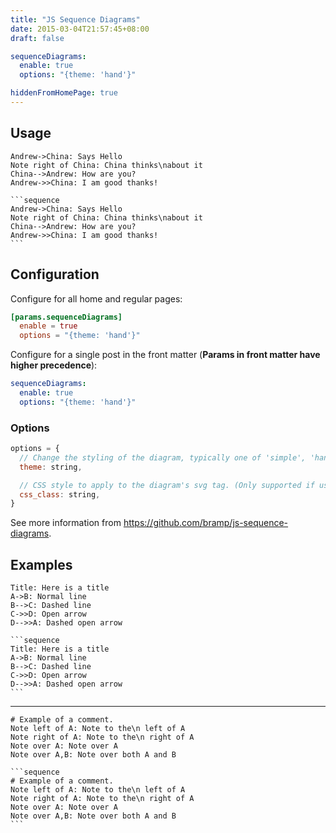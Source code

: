 ```yaml
---
title: "JS Sequence Diagrams"
date: 2015-03-04T21:57:45+08:00
draft: false

sequenceDiagrams: 
  enable: true
  options: "{theme: 'hand'}"

hiddenFromHomePage: true
---
```


## Usage

```sequence
Andrew->China: Says Hello
Note right of China: China thinks\nabout it
China-->Andrew: How are you?
Andrew->>China: I am good thanks!
```

<!--more-->

    ```sequence
    Andrew->China: Says Hello
    Note right of China: China thinks\nabout it
    China-->Andrew: How are you?
    Andrew->>China: I am good thanks!
    ```

## Configuration

Configure for all home and regular pages:

```toml
[params.sequenceDiagrams]
  enable = true
  options = "{theme: 'hand'}"
```

Configure for a single post in the front matter (**Params in front matter have higher precedence**):

```yaml
sequenceDiagrams: 
  enable: true
  options: "{theme: 'hand'}"
```

### Options

```js
options = {
  // Change the styling of the diagram, typically one of 'simple', 'hand'. New themes can be registered with registerTheme(...).
  theme: string,

  // CSS style to apply to the diagram's svg tag. (Only supported if using snap.svg)
  css_class: string,
}
```

See more information from https://github.com/bramp/js-sequence-diagrams.

## Examples

```sequence
Title: Here is a title
A->B: Normal line
B-->C: Dashed line
C->>D: Open arrow
D-->>A: Dashed open arrow
```

    ```sequence
    Title: Here is a title
    A->B: Normal line
    B-->C: Dashed line
    C->>D: Open arrow
    D-->>A: Dashed open arrow
    ```

---

```sequence
# Example of a comment.
Note left of A: Note to the\n left of A
Note right of A: Note to the\n right of A
Note over A: Note over A
Note over A,B: Note over both A and B
```

    ```sequence
    # Example of a comment.
    Note left of A: Note to the\n left of A
    Note right of A: Note to the\n right of A
    Note over A: Note over A
    Note over A,B: Note over both A and B
    ```
